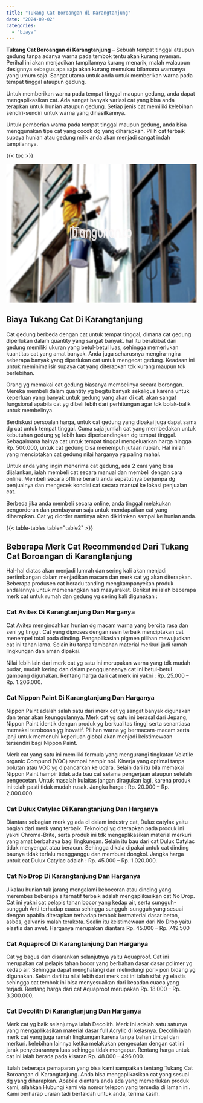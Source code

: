 ```yaml
---
title: "Tukang Cat Boroangan di Karangtanjung"
date: "2024-09-02"
categories: 
  - "biaya"
---
```


**Tukang Cat Boroangan di Karangtanjung** – Sebuah tempat tinggal ataupun gedung tanpa adanya warna pada tembok tentu akan kurang nyaman. Perihal ini akan menjadikan tampilannya kurang menarik, malah walaupun designnya sebagus apa saja akan kurang memukau bilamana warnanya yang umum saja. Sangat utama untuk anda untuk memberikan warna pada tempat tinggal ataupun gedung.

Untuk memberikan warna pada tempat tinggal maupun gedung, anda dapat mengaplikasikan cat. Ada sangat banyak variasi cat yang bisa anda terapkan untuk hunian ataupun gedung. Setiap jenis cat memiliki kelebihan sendiri-sendiri untuk warna yang dihasilkannya.

Untuk pemberian warna pada tempat tinggal maupun gedung, anda bisa menggunakan tipe cat yang cocok dg yang diharapkan. Pilih cat terbaik supaya hunian atau gedung milik anda akan menjadi sangat indah tampilannya.

{{< toc >}}

![Tukang Cat Boroangan di Karangtanjung](/images/jasa-cat-murah09.png)

## Biaya Tukang Cat Di Karangtanjung

Cat gedung berbeda dengan cat untuk tempat tinggal, dimana cat gedung diperlukan dalam quantity yang sangat banyak. hal itu berakibat dari gedung memiliki ukuran yang betul-betul luas, sehingga memerlukan kuantitas cat yang amat banyak. Anda juga seharusnya mengira-ngira seberapa banyak yang diperlukan cat untuk mengecat gedung. Keadaan ini untuk meminimalisir supaya cat yang diterapkan tdk kurang maupun tdk berlebihan.

Orang yg memakai cat gedung biasanya membelinya secara borongan. Mereka membeli dalam quantity yg begitu banyak sekaligus karena untuk keperluan yang banyak untuk gedung yang akan di cat. akan sangat fungsional apabila cat yg dibeli lebih dari perhitungan agar tdk bolak-balik untuk membelinya.

Berdiskusi persoalan harga, untuk cat gedung yang dipakai juga dapat sama dg cat untuk tempat tinggal. Cuma saja jumlah cat yang membedakan untuk kebutuhan gedung yg lebih luas diperbandingkan dg tempat tinggal. Sebagaimana halnya cat untuk tempat tinggal mengeluarkan harga hingga Rp. 500.000, untuk cat gedung bisa menempuh jutaan rupiah. Hal inilah yang menciptakan cat gedung nilai harganya yg paling mahal.

Untuk anda yang ingin menerima cat gedung, ada 2 cara yang bisa dijalankan, ialah membeli cat secara manual dan membeli dengan cara online. Membeli secara offline berarti anda sepatutnya berjumpa dg penjualnya dan mengecek kondisi cat secara manual ke lokasi penjualan cat.

Berbeda jika anda membeli secara online, anda tinggal melakukan pengorderan dan pembayaran saja untuk mendapatkan cat yang diharapkan. Cat yg diorder nantinya akan dikirimkan sampai ke hunian anda.

{{< table-tables table="table2" >}}

## Beberapa Merk Cat Recommended Dari Tukang Cat Boroangan di Karangtanjung

Hal-hal diatas akan menjadi lumrah dan sering kali akan menjadi pertimbangan dalam menjadikan macam dan merk cat yg akan diterapkan. Beberapa produsen cat beradu tanding mengkampanyekan produk andalannya untuk memenangkan hati masyarakat. Berikut ini ialah beberapa merk cat untuk rumah dan gedung yg sering kali digunakan :

### Cat Avitex Di Karangtanjung Dan Harganya

Cat Avitex mengindahkan hunian dg macam warna yang bercita rasa dan seni yg tinggi. Cat yang diproses dengan resin terbaik menciptakan cat menempel total pada dinding. Pengaplikasian pigmen pilihan mewujudkan cat ini tahan lama. Selain itu tanpa tambahan material merkuri jadi ramah lingkungan dan aman dipakai.

Nilai lebih lain dari merk cat yg satu ini merupakan warna yang tdk mudah pudar, mudah kering dan dalam pengguanaanya cat ini betul-betul gampang digunakan. Rentang harga dari cat merk ini yakni : Rp. 25.000 – Rp. 1.206.000.

### Cat Nippon Paint Di Karangtanjung Dan Harganya

Nippon Paint adalah salah satu dari merk cat yg sangat banyak digunakan dan tenar akan keunggulannya. Merk cat yg satu ini berasal dari Jepang, Nippon Paint identik dengan produk yg berkualitas tinggi serta senantiasa memakai terobosan yg inovatif. Pilihan warna yg bermacam-macam serta janji untuk memenuhi keperluan global akan menjadi keistimewaan tersendiri bagi Nippon Paint.

Merk cat yang satu ini memiliki formula yang mengurangi tingkatan Volatile organic Compund (VOC) sampai hampir nol. Kinerja yang optimal tanpa polutan atau VOC yg dipancarkan ke udara. Selain dari itu bila memakai Nippon Paint hampir tidak ada bau cat selama pengerjaan ataupun setelah pengecetan. Untuk masalah kulaitas jangan diragukan lagi, karena produk ini telah pasti tidak mudah rusak. Jangka harga : Rp. 20.000 – Rp. 2.000.000.

### Cat Dulux Catylac Di Karangtanjung Dan Harganya

Diantara sebagian merk yg ada di dalam industry cat, Dulux catylax yaitu bagian dari merk yang terbaik. Teknologi yg diterapkan pada produk ini yakni Chroma-Brite, serta produk ini tdk mengaplikasikan material merkuri yang amat berbahaya bagi lingkungan. Selain itu bau dari cat Dulux Catylac tidak menyengat atau beracun. Sehingga dikala dipakai untuk cat dinding baunya tidak terlalu mengganggu dan membuat dongkol. Jangka harga untuk cat Dulux Catylac adalah : Rp. 45.000 – Rp. 1.020.000.

### Cat No Drop Di Karangtanjung Dan Harganya

Jikalau hunian tak jarang mengalami kebocoran atau dinding yang merembes beberapa alternatif terbaik adalah mengaplikasikan cat No Drop. Cat ini yakni cat pelapis tahan bocor yang kedap air, serta sungguh-sungguh Anti terhadap cuaca sehingga sungguh-sungguh yang sesuai dengan apabila diterapkan terhadap tembok bermaterial dasar beton, asbes, galvanis malah terakota. Sealin itu keistimewaan dari No Drop yaitu elastis dan awet. Harganya merupakan diantara Rp. 45.000 – Rp. 749.500

### Cat Aquaproof Di Karangtanjung Dan Harganya

Cat yg bagus dan disarankan selanjutnya yaitu Aquaproof. Cat ini merupakan cat pelapis tahan bocor yang berbahan dasar dasar polimer yg kedap air. Sehingga dapat menghalangi dan melindungi pori- pori bidang yg digunakan. Selain dari itu nilai lebih dari merk cat ini ialah sifat yg elastis sehingga cat tembok ini bisa menyesuaikan dari keaadan cuaca yang terjadi. Rentang harga dari cat Aquaproof merupakan Rp. 18.000 – Rp. 3.300.000.

### Cat Decolith Di Karangtanjung Dan Harganya

Merk cat yg baik selanjutnya ialah Decolith. Merk ini adalah satu satunya yang mengaplikasikan material dasar full Acrylic di kelasnya. Decolih ialah merk cat yang juga ramah lingkungan karena tanpa bahan timbal dan merkuri. kelebihan lainnya ketika melakukan pengecatan dengan cat ini jarak penyebarannya luas sehingga tidak mengapur. Rentang harga untuk cat ini ialah berada pada kisaran Rp. 48.000 – 496.000.

Itulah beberapa pemaparan yang bisa kami sampaikan tentang Tukang Cat Boroangan di Karangtanjung. Anda bisa mengaplikasikan cat yang sesuai dg yang diharapkan. Apabila diantara anda ada yang memerlukan produk kami, silahkan Hubungi kami via nomor telepon yang tersedia di laman ini. Kami berharap uraian tadi berfaidah untuk anda, terima kasih.
